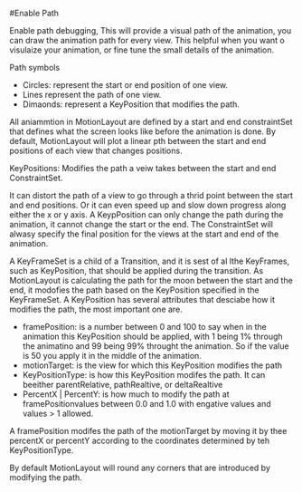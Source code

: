 #Enable Path

Enable path debugging, This will provide a visual path of the animation, you can draw the animation path for every view. This helpful when you want o visulaize your animation, or fine tune the small details of the animation.

Path symbols
- Circles: represent the start or end position of one view. 
- Lines represent the path of one view.
- Dimaonds: represent a KeyPosition that modifies the path. 

All aniammtion in MotionLayout are defined by a start and end constraintSet that defines what the screen looks like before the animation is done. By default, MotionLayout will plot a linear pth between the start and end positions of each view that changes positions. 

KeyPositions: Modifies the path a veiw takes between the start and end ConstraintSet. 

It can distort the path of a view to go through a thrid point between the start and end positions. Or it can even speed up and slow down progress along either the x or y axis. A KeypPosition can only change the path during the animation, it cannot change the start or the end. The ConstraintSet will alwasy specify the final position for the views at the start and end of the animation. 

A KeyFrameSet is a child of a Transition, and it is sest of al lthe KeyFrames, such as KeyPosition, that should be applied during the transition. As MotionLayout is calculating the path for the moon between the start and the end, it modofies the path based on the KeyPosition specified in the KeyFrameSet. A KeyPosition has several attributes that desciabe how it modifies the path, the most important one are. 

- framePosition: is a number between 0 and 100 to say when in the animation this KeyPosition should be applied, with 1 being 1% through the animatino and 99 being 99% throught the animation. So if the value is 50 you apply it in the middle of the animation. 
- motionTarget: is the view for which this KeyPosition modifies the path
- KeyPositionType: is how this KeyPosition modifes the path. It can beeither parentRelative,  pathRealtive, or deltaRealtive 
- PercentX | PercentY: is how much to modify the path at framePositionvalues between 0.0 and 1.0 with engative values and values > 1 allowed. 

A framePosition modifes the path of the motionTarget by moving it by thee percentX or percentY according to the coordinates determined by teh KeyPositionType. 

By default MotionLayout will round any corners that are introduced by modifying the path.

